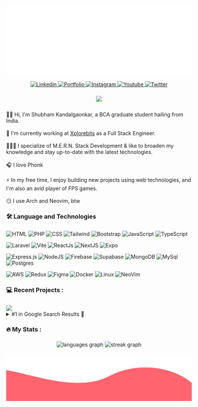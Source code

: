 ![Top Banner](./assets/top.svg)

<div align="center">
  <a rel="nofollow" href="https://linkedin.com/in/kandalgaonkarshubham" target="_blank">
    <img src="https://img.shields.io/static/v1?message=LinkedIn&logo=linkedin&label=&color=0077B5&logoColor=white&labelColor=&style=for-the-badge" height="25" alt="Linkedin"  />
  </a>
  <a href="https://kandalgaonkarshubham.dev" target="_blank">
    <img src="https://img.shields.io/static/v1?message=Portfolio&logo=personio&label=&color=ff4b57&logoColor=white&labelColor=&style=for-the-badge" height="25" alt="Portfolio"  />
  </a>
  <a href="https://www.instagram.com/shubham___x_x/" target="_blank">
    <img src="https://img.shields.io/static/v1?message=Instagram&logo=instagram&label=&color=C13584&logoColor=white&labelColor=&style=for-the-badge" height="25" alt="Instagram"  />
  </a>
  <a href="https://youtube.com/@kandalgaonkarshubham" target="_blank">
    <img src="https://img.shields.io/static/v1?message=Youtube&logo=youtube&label=&color=FF0000&logoColor=white&labelColor=&style=for-the-badge" height="25" alt="Youtube"  />
  </a>
  <a href="https://x.com/S_Kandalgaonkar" target="_blank">
    <img src="https://img.shields.io/static/v1?message=Twitter&logo=x&label=&color=black&logoColor=white&labelColor=&style=for-the-badge" height="25" alt="Twitter"  />
  </a>
</div>

###

<div align="center">
  <img src="https://visitor-badge.laobi.icu/badge?page_id=kandalgaonkarshubham.kandalgaonkarshubham&right_color=red"  />
</div>

###

<p align="left">👋🏻 Hi, I'm Shubham Kandalgaonkar, a BCA graduate student hailing from India.<br><br>💼 I'm currently working at <a href="https://xplorebits.com/" target="_blank">Xplorebits</a> as a Full Stack Engineer.<br><br>👨🏻‍💻 I specialize of M.E.R.N. Stack Development & like to broaden my knowledge and stay up-to-date with the latest technologies.<br><br>🎧 I love Phonk<br><br>⚡ In my free time, I enjoy building new projects using web technologies, and I'm also an avid player of FPS games.<br><br>😏 I use Arch and Neovim, btw</p>

###

<h3 align="left">🛠 Language and Technologies</h3>

###

![HTML](https://img.shields.io/badge/html-%23E34F26.svg?style=for-the-badge&logo=html5&logoColor=white)&nbsp;![PHP](https://img.shields.io/badge/php-%23787CB5.svg?style=for-the-badge&logo=php&logoColor=white)&nbsp;![CSS](https://img.shields.io/badge/css-%231572B6.svg?style=for-the-badge&logo=css3&logoColor=white)&nbsp;![Tailwind](https://img.shields.io/badge/tailwind-%2338B2AC.svg?style=for-the-badge&logo=tailwind-css&logoColor=white)&nbsp;![Bootstrap](https://img.shields.io/badge/Bootstrap-%237519f6.svg?style=for-the-badge&logo=bootstrap&logoColor=white)&nbsp;![JavaScript](https://img.shields.io/badge/JavaScript-%23f8db3e.svg?style=for-the-badge&logo=javascript&logoColor=black)&nbsp;![TypeScript](https://img.shields.io/badge/TypeScript-%23007ACC.svg?style=for-the-badge&logo=typescript&logoColor=white)

![Laravel](https://img.shields.io/badge/laravel-%23f05340.svg?style=for-the-badge&logo=laravel&logoColor=white)&nbsp;![Vite](https://img.shields.io/badge/vite-%23b73afe.svg?style=for-the-badge&logo=vite&logoColor=white)&nbsp;![ReactJs](https://img.shields.io/badge/react-%2361dbfb.svg?style=for-the-badge&logo=react&logoColor=black)&nbsp;![NextJS](https://img.shields.io/badge/Next-black?style=for-the-badge&logo=next.js&logoColor=white)&nbsp;![Expo](https://img.shields.io/badge/expo-%23000020.svg?style=for-the-badge&logo=expo&logoColor=white)

![Express.js](https://img.shields.io/badge/express.js-%23f7df1e.svg?style=for-the-badge&logo=express&logoColor=black)&nbsp;![NodeJS](https://img.shields.io/badge/node.js-6DA55F?style=for-the-badge&logo=node.js&logoColor=white)&nbsp;![Firebase](https://img.shields.io/badge/Firebase-%23de3308.svg?style=for-the-badge&logo=Firebase&logoColor=white)&nbsp;![Supabase](https://img.shields.io/badge/Supabase-%233ecf8e.svg?style=for-the-badge&logo=Supabase&logoColor=white)&nbsp;![MongoDB](https://img.shields.io/badge/MongoDB-%23001e2b.svg?style=for-the-badge&logo=mongodb&logoColor=%2300ed64)&nbsp;![MySql](https://img.shields.io/badge/mysql-%2300628b.svg?style=for-the-badge&logo=mysql&logoColor=white)&nbsp;![Postgres](https://img.shields.io/badge/postgres-%23316192.svg?style=for-the-badge&logo=postgresql&logoColor=white)

![AWS](https://img.shields.io/badge/AWS-%23232f3e.svg?style=for-the-badge&logo=amazonwebservices&logoColor=white)&nbsp;![Redux](https://img.shields.io/badge/redux-%23593d88.svg?style=for-the-badge&logo=redux&logoColor=white)&nbsp;![Figma](https://img.shields.io/badge/figma-%23F24E1E.svg?style=for-the-badge&logo=figma&logoColor=white)&nbsp;![Docker](https://img.shields.io/badge/docker-%231072d8.svg?style=for-the-badge&logo=docker&logoColor=white)&nbsp;![Linux](https://img.shields.io/badge/linux-%23ffffff.svg?style=for-the-badge&logo=linux&logoColor=black)&nbsp;![NeoVim](https://img.shields.io/badge/neovim-%231b69a4.svg?style=for-the-badge&logo=vim&logoColor=white)


###

<h3 align="left">💻   Recent Projects :</h3>

###

<a href="https://github.com/kandalgaonkarshubham/WordHive/">
  <img width=300 align="center" src="https://github-readme-stats.vercel.app/api/pin/?username=kandalgaonkarshubham&repo=WordHive&title_color=ffffff&text_color=c9cacc&icon_color=2bbc8a&bg_color=1d1f21" />
</a>

<details>
<summary>#1 in Google Search Results 🎉</summary>
<br>
<img width=300 align="center" src="assets/googlesearch.png" />
</details>

###

<h3 align="left">🔥   My Stats :</h3>

###

<div align="center">
  <img src="https://github-readme-stats.vercel.app/api/top-langs?username=kandalgaonkarshubham&locale=en&hide_title=false&layout=compact&card_width=320&langs_count=5&theme=dracula&hide_border=false&order=2" height="150" alt="languages graph"  />
  <img src="https://streak-stats.demolab.com/?user=kandalgaonkarshubham&theme=dark" height="220" alt="streak graph"  />
</div>

###

![Bottom Banner](./assets/bottom.svg)

